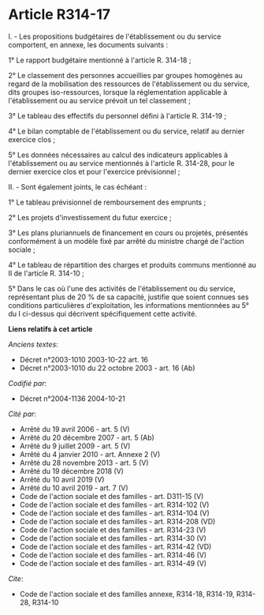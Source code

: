 # Article R314-17

I. - Les propositions budgétaires de l'établissement ou du service comportent, en annexe, les documents suivants :

1° Le rapport budgétaire mentionné à l'article R. 314-18 ;

2° Le classement des personnes accueillies par groupes homogènes au regard de la mobilisation des ressources de
l'établissement ou du service, dits groupes iso-ressources, lorsque la réglementation applicable à l'établissement ou au
service prévoit un tel classement ;

3° Le tableau des effectifs du personnel défini à l'article R. 314-19 ;

4° Le bilan comptable de l'établissement ou du service, relatif au dernier exercice clos ;

5° Les données nécessaires au calcul des indicateurs applicables à l'établissement ou au service mentionnés à l'article R.
314-28, pour le dernier exercice clos et pour l'exercice prévisionnel ;

II. - Sont également joints, le cas échéant :

1° Le tableau prévisionnel de remboursement des emprunts ;

2° Les projets d'investissement du futur exercice ;

3° Les plans pluriannuels de financement en cours ou projetés, présentés conformément à un modèle fixé par arrêté du ministre
chargé de l'action sociale ;

4° Le tableau de répartition des charges et produits communs mentionné au II de l'article R. 314-10 ;

5° Dans le cas où l'une des activités de l'établissement ou du service, représentant plus de 20 % de sa capacité, justifie
que soient connues ses conditions particulières d'exploitation, les informations mentionnées au 5° du I ci-dessus qui
décrivent spécifiquement cette activité.

**Liens relatifs à cet article**

_Anciens textes_:

  - Décret n°2003-1010 2003-10-22 art. 16
  - Décret n°2003-1010 du 22 octobre 2003 - art. 16 (Ab)

_Codifié par_:

  - Décret n°2004-1136 2004-10-21

_Cité par_:

  - Arrêté du 19 avril 2006 - art. 5 (V)
  - Arrêté du 20 décembre 2007 - art. 5 (Ab)
  - Arrêté du 9 juillet 2009 - art. 5 (V)
  - Arrêté du 4 janvier 2010 - art. Annexe 2 (V)
  - Arrêté du 28 novembre 2013 - art. 5 (V)
  - Arrêté du 19 décembre 2018 (V)
  - Arrêté du 10 avril 2019 (V)
  - Arrêté du 10 avril 2019 - art. 7 (V)
  - Code de l'action sociale et des familles - art. D311-15 (V)
  - Code de l'action sociale et des familles - art. R314-102 (V)
  - Code de l'action sociale et des familles - art. R314-104 (V)
  - Code de l'action sociale et des familles - art. R314-208 (VD)
  - Code de l'action sociale et des familles - art. R314-23 (V)
  - Code de l'action sociale et des familles - art. R314-30 (V)
  - Code de l'action sociale et des familles - art. R314-42 (VD)
  - Code de l'action sociale et des familles - art. R314-46 (V)
  - Code de l'action sociale et des familles - art. R314-49 (V)

_Cite_:

  - Code de l'action sociale et des familles annexe, R314-18, R314-19, R314-28, R314-10
